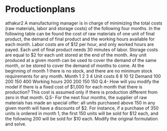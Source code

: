 # Productionplans
athakur2
A manufacturing manager is in charge of minimizing the total costs (raw materials, labor and storage costs) of the following four months. In the following table can be found the cost of raw materials of one unit of final product, the demand of final product and the working hours available for each month. Labor costs are of $12 per hour, and only worked hours are payed. Each unit of final product needs 30 minutes of labor. Storage costs are equal to $2 for each unit stored at the end of the month. Any unit produced at a given month can be used to cover the demand of the same month, or be stored to cover the demand of months to come. At the beginning of month 1 there is no stock, and there are no minimum stock requirements for any month.
Month           1   2    3    4
Unit costs      6   8    10   12
Demand         100  200  150  400
Working hours  200  200  150  150
Q.4- How will you modify the model if there is a fixed cost of $1,000 for each month that there is production? This cost is assumed only if there is production different from zero in that month.
Q.5- For the next four months, the supplier of raw materials has made an special offer: all units purchased above 150 in any given month will have a discounts of $2. For instance, if a purchase of 350 units is ordered in month 1, the first 150 units will be sold for $12 each, and the following 200 will be sold for $10 each. Modify the original formulation and solve.
